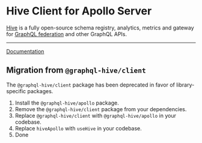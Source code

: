 # Hive Client for Apollo Server

[Hive](https://the-guild.dev/graphql/hive) is a fully open-source schema registry, analytics,
metrics and gateway for [GraphQL federation](https://the-guild.dev/graphql/hive/federation) and
other GraphQL APIs.

---

[Documentation](https://the-guild.dev/graphql/hive/docs/other-integrations/apollo-server)

## Migration from `@graphql-hive/client`

The `@graphql-hive/client` package has been deprecated in favor of library-specific packages.

1. Install the `@graphql-hive/apollo` package.
1. Remove the `@graphql-hive/client` package from your dependencies.
1. Replace `@graphql-hive/client` with `@graphql-hive/apollo` in your codebase.
1. Replace `hiveApollo` with `useHive` in your codebase.
1. Done
